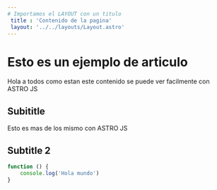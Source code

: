 ```yaml
---
# Importamos el LAYOUT con un titulo
 title : 'Contenido de la pagina'
 layout: '../../layouts/Layout.astro'
---
```

# Esto es un ejemplo de articulo

Hola a todos como estan este contenido se puede ver facilmente con ASTRO JS

## Subititle

Esto es mas de los mismo con ASTRO JS

## Subtitle 2

```javascript
function () {
    console.log('Hola mundo')
}

```
